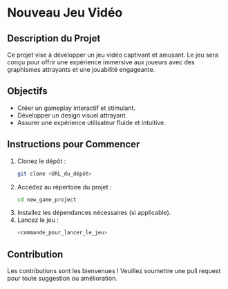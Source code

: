 # Nouveau Jeu Vidéo

## Description du Projet
Ce projet vise à développer un jeu vidéo captivant et amusant. Le jeu sera conçu pour offrir une expérience immersive aux joueurs avec des graphismes attrayants et une jouabilité engageante.

## Objectifs
- Créer un gameplay interactif et stimulant.
- Développer un design visuel attrayant.
- Assurer une expérience utilisateur fluide et intuitive.

## Instructions pour Commencer
1. Clonez le dépôt :
   ```bash
   git clone <URL_du_dépôt>
   ```
2. Accédez au répertoire du projet :
   ```bash
   cd new_game_project
   ```
3. Installez les dépendances nécessaires (si applicable).
4. Lancez le jeu :
   ```bash
   <commande_pour_lancer_le_jeu>
   ```

## Contribution
Les contributions sont les bienvenues ! Veuillez soumettre une pull request pour toute suggestion ou amélioration.

